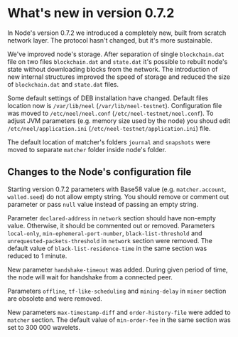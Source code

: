 # What's new in version 0.7.2

In Node's version 0.7.2 we introduced a completely new, built from scratch network layer. The protocol hasn't changed, but it's more sustainable.

We've improved node's storage. After separation of single `blockchain.dat` file on two files `blockchain.dat` and `state.dat` it's possible to rebuilt node's state without downloading blocks from the network. 
The introduction of new internal structures improved the speed of storage and reduced the size of `blockchain.dat` and `state.dat` files.

Some default settings of DEB installation have changed. Default files location now is `/var/lib/neel` (`/var/lib/neel-testnet`). Configuration file was moved to `/etc/neel/neel.conf` (`/etc/neel-testnet/neel.conf`). 
To adjust JVM parameters (e.g. memory size used by the node) you shoud edit `/etc/neel/application.ini` (`/etc/neel-testnet/application.ini`) file.

The default location of matcher's folders `journal` and `snapshots` were moved to separate `matcher` folder inside node's folder.

## Changes to the Node's configuration file

Starting version 0.7.2 parameters with Base58 value (e.g. `matcher.account`, `walled.seed`) do not allow empty string. You should remove or comment out parameter or pass `null` value instead of passing an empty string.

Parameter `declared-address` in `network` section should have non-empty value. Otherwise, it should be commented out or removed.
Parameters `local-only`, `min-ephemeral-port-number`, `black-list-threshold` and `unrequested-packets-threshold` in `network` section were removed. 
The default value of `black-list-residence-time` in the same section was reduced to 1 minute.

New parameter `handshake-timeout` was added. During given period of time, the node will wait for handshake from a connected peer. 

Parameters `offline`, `tf-like-scheduling` and `mining-delay` in `miner` section are obsolete and were removed.

New parameters `max-timestamp-diff` and `order-history-file` were added to `matcher` section. The default value of `min-order-fee` in the same section was set to 300 000 wavelets. 